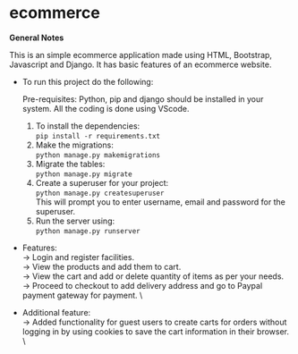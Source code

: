 # ecommerce

**General Notes**

This is an simple ecommerce application made using HTML, Bootstrap, Javascript and Django. It has basic features of an ecommerce website.

- To run this project do the following:

    Pre-requisites: Python, pip and django should be installed in your system. All the coding is done using VScode.
    1. To install the dependencies: \
       `pip install -r requirements.txt` 
    2. Make the migrations:\
        `python manage.py makemigrations` 
    3. Migrate the tables: \
        `python manage.py migrate` 
    4. Create a superuser for your project: \
        `python manage.py createsuperuser`   
        This will prompt you to enter username, email and password for the superuser.  
    5. Run the server using: \
        `python manage.py runserver` 
        
- Features: \
    -> Login and register facilities. \
    -> View the products and add them to cart. \
    -> View the cart and add or delete quantity of items as per your needs. \
    -> Proceed to checkout to add delivery address and go to Paypal payment gateway for payment. \
    
- Additional feature: \
    -> Added functionality for guest users to create carts for orders without logging in by using cookies to save the cart information in their browser. \
